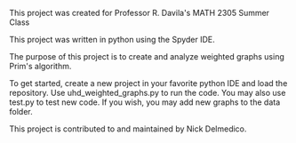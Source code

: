 This project was created for Professor R. Davila's MATH 2305 Summer Class

This project was written in python using the Spyder IDE.

The purpose of this project is to create and analyze weighted graphs using Prim's algorithm.

To get started, create a new project in your favorite python IDE and load the repository.
Use uhd_weighted_graphs.py to run the code.
You may also use test.py to test new code.
If you wish, you may add new graphs to the data folder.

This project is contributed to and maintained by Nick Delmedico.